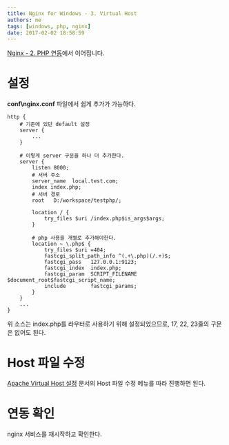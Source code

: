 ```yaml
---
title: Nginx for Windows - 3. Virtual Host
authors: me
tags: [windows, php, nginx]
date: 2017-02-02 18:58:59
---
```


[Nginx - 2. PHP 연동](/2017/02/02/Nginx-for-Windows-with-PHP/)에서 이어집니다.

# 설정

**conf\\nginx.conf** 파일에서 쉽게 추가가 가능하다.

```nginx title="nginx.conf"
http {
    # 기존에 있던 default 설정
    server {
        ...
    }

    # 이렇게 server 구문을 하나 더 추가한다.
    server {
        listen 8000;
        # 서버 주소
        server_name  local.test.com;
        index index.php;
        # 서버 경로
        root   D:/workspace/testphp/;

        location / {
            try_files $uri /index.php$is_args$args;
        }

        # php 사용을 개별로 추가해야한다.
        location ~ \.php$ {
            try_files $uri =404;
            fastcgi_split_path_info ^(.+\.php)(/.+)$;
            fastcgi_pass   127.0.0.1:9123;
            fastcgi_index  index.php;
            fastcgi_param  SCRIPT_FILENAME  $document_root$fastcgi_script_name;
            include        fastcgi_params;
        }
    }
    ...
}
```

위 소스는 index.php를 라우터로 사용하기 위해 설정되었으므로,
17, 22, 23줄의 구문은 없어도 된다.

# Host 파일 수정

[Apache Virtual Host 설정](/2017/01/13/로컬-웹서버-돌리기-3-Virtual-Host-설정/) 문서의 Host 파일 수정 메뉴를 따라 진행하면 된다.

# 연동 확인

nginx 서비스를 재시작하고 확인한다.
